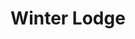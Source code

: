 ---
layout: product
product_id: 1419074404414
id: 1419074404414
title: Winter Lodge
body_html: >-
  <p>Taken on Mt. Seymour in March of 2017.</p>

  <p>During our work snowshoe trip, we passed this beautiful cabin at the top of the mountain. It was blue hour after the sun had set during a big snowstorm it was like we were surrounded by this ambient environment light.</p>

  <p> </p>
vendor: Connell McCarthy
product_type: Posters, Prints, & Visual Artwork
created_at: 2018-08-22T20:00:34-04:00
handle: winter-lodge
updated_at: 2022-11-23T20:06:45-05:00
published_at: 2018-08-22T19:38:24-04:00
template_suffix: ""
status: active
published_scope: global
tags: Batch 01, cabin, Print, snow, winter
admin_graphql_api_id: gid://shopify/Product/1419074404414
variants:
  - id: 39577262456894
    product_id: 1419074404414
    title: 8x10” / Full Colour
    price: "35.00"
    sku: CM-PP-B1-20-XXS-FC
    position: 1
    inventory_policy: continue
    compare_at_price: null
    fulfillment_service: manual
    inventory_management: shopify
    option1: 8x10”
    option2: Full Colour
    option3: null
    created_at: 2021-09-01T15:52:15-04:00
    updated_at: 2022-02-07T16:28:01-05:00
    taxable: true
    barcode: ""
    grams: 208
    image_id: 6198890823742
    weight: 0.208
    weight_unit: kg
    inventory_item_id: 41671703101502
    inventory_quantity: 100
    old_inventory_quantity: 100
    requires_shipping: true
    admin_graphql_api_id: gid://shopify/ProductVariant/39577262456894
  - id: 39577262489662
    product_id: 1419074404414
    title: 8x10” / Black & White
    price: "35.00"
    sku: CM-PP-B1-20-XXS-BW
    position: 2
    inventory_policy: continue
    compare_at_price: null
    fulfillment_service: manual
    inventory_management: shopify
    option1: 8x10”
    option2: Black & White
    option3: null
    created_at: 2021-09-01T15:52:15-04:00
    updated_at: 2022-02-07T16:28:02-05:00
    taxable: true
    barcode: ""
    grams: 208
    image_id: 6198890790974
    weight: 0.208
    weight_unit: kg
    inventory_item_id: 41671703134270
    inventory_quantity: 100
    old_inventory_quantity: 100
    requires_shipping: true
    admin_graphql_api_id: gid://shopify/ProductVariant/39577262489662
  - id: 39577262522430
    product_id: 1419074404414
    title: 8.5x11” / Full Colour
    price: "35.00"
    sku: CM-PP-B1-20-XS-FC
    position: 3
    inventory_policy: continue
    compare_at_price: null
    fulfillment_service: manual
    inventory_management: shopify
    option1: 8.5x11”
    option2: Full Colour
    option3: null
    created_at: 2021-09-01T15:52:15-04:00
    updated_at: 2022-02-07T16:28:01-05:00
    taxable: true
    barcode: ""
    grams: 208
    image_id: 6198890823742
    weight: 0.208
    weight_unit: kg
    inventory_item_id: 41671703167038
    inventory_quantity: 100
    old_inventory_quantity: 100
    requires_shipping: true
    admin_graphql_api_id: gid://shopify/ProductVariant/39577262522430
  - id: 39577262555198
    product_id: 1419074404414
    title: 8.5x11” / Black & White
    price: "35.00"
    sku: CM-PP-B1-20-XS-BW
    position: 4
    inventory_policy: continue
    compare_at_price: null
    fulfillment_service: manual
    inventory_management: shopify
    option1: 8.5x11”
    option2: Black & White
    option3: null
    created_at: 2021-09-01T15:52:15-04:00
    updated_at: 2022-02-07T16:28:02-05:00
    taxable: true
    barcode: ""
    grams: 208
    image_id: 6198890790974
    weight: 0.208
    weight_unit: kg
    inventory_item_id: 41671703199806
    inventory_quantity: 100
    old_inventory_quantity: 100
    requires_shipping: true
    admin_graphql_api_id: gid://shopify/ProductVariant/39577262555198
  - id: 39577262587966
    product_id: 1419074404414
    title: 13x19” / Full Colour
    price: "40.00"
    sku: CM-PP-B1-20-S-FC
    position: 5
    inventory_policy: continue
    compare_at_price: null
    fulfillment_service: manual
    inventory_management: shopify
    option1: 13x19”
    option2: Full Colour
    option3: null
    created_at: 2021-09-01T15:52:15-04:00
    updated_at: 2022-02-07T16:28:01-05:00
    taxable: true
    barcode: ""
    grams: 208
    image_id: 6198890823742
    weight: 0.208
    weight_unit: kg
    inventory_item_id: 41671703232574
    inventory_quantity: 100
    old_inventory_quantity: 100
    requires_shipping: true
    admin_graphql_api_id: gid://shopify/ProductVariant/39577262587966
  - id: 39577262620734
    product_id: 1419074404414
    title: 13x19” / Black & White
    price: "40.00"
    sku: CM-PP-B1-20-S-BW
    position: 6
    inventory_policy: continue
    compare_at_price: null
    fulfillment_service: manual
    inventory_management: shopify
    option1: 13x19”
    option2: Black & White
    option3: null
    created_at: 2021-09-01T15:52:15-04:00
    updated_at: 2022-02-07T16:28:01-05:00
    taxable: true
    barcode: ""
    grams: 208
    image_id: 6198890790974
    weight: 0.208
    weight_unit: kg
    inventory_item_id: 41671703265342
    inventory_quantity: 100
    old_inventory_quantity: 100
    requires_shipping: true
    admin_graphql_api_id: gid://shopify/ProductVariant/39577262620734
  - id: 39577262653502
    product_id: 1419074404414
    title: 16x20” / Full Colour
    price: "50.00"
    sku: CM-PP-B1-20-M-FC
    position: 7
    inventory_policy: continue
    compare_at_price: null
    fulfillment_service: manual
    inventory_management: shopify
    option1: 16x20”
    option2: Full Colour
    option3: null
    created_at: 2021-09-01T15:52:15-04:00
    updated_at: 2022-02-07T16:28:05-05:00
    taxable: true
    barcode: ""
    grams: 208
    image_id: 6198890823742
    weight: 0.208
    weight_unit: kg
    inventory_item_id: 41671703298110
    inventory_quantity: 100
    old_inventory_quantity: 100
    requires_shipping: true
    admin_graphql_api_id: gid://shopify/ProductVariant/39577262653502
  - id: 39577262686270
    product_id: 1419074404414
    title: 16x20” / Black & White
    price: "50.00"
    sku: CM-PP-B1-20-M-BW
    position: 8
    inventory_policy: continue
    compare_at_price: null
    fulfillment_service: manual
    inventory_management: shopify
    option1: 16x20”
    option2: Black & White
    option3: null
    created_at: 2021-09-01T15:52:15-04:00
    updated_at: 2022-02-07T16:28:06-05:00
    taxable: true
    barcode: ""
    grams: 208
    image_id: 6198890790974
    weight: 0.208
    weight_unit: kg
    inventory_item_id: 41671703330878
    inventory_quantity: 100
    old_inventory_quantity: 100
    requires_shipping: true
    admin_graphql_api_id: gid://shopify/ProductVariant/39577262686270
  - id: 39577262719038
    product_id: 1419074404414
    title: 20x24” / Full Colour
    price: "60.00"
    sku: CM-PP-B1-20-L-FC
    position: 9
    inventory_policy: continue
    compare_at_price: null
    fulfillment_service: manual
    inventory_management: shopify
    option1: 20x24”
    option2: Full Colour
    option3: null
    created_at: 2021-09-01T15:52:15-04:00
    updated_at: 2022-02-07T16:28:05-05:00
    taxable: true
    barcode: ""
    grams: 208
    image_id: 6198890823742
    weight: 0.208
    weight_unit: kg
    inventory_item_id: 41671703363646
    inventory_quantity: 100
    old_inventory_quantity: 100
    requires_shipping: true
    admin_graphql_api_id: gid://shopify/ProductVariant/39577262719038
  - id: 39577262751806
    product_id: 1419074404414
    title: 20x24” / Black & White
    price: "60.00"
    sku: CM-PP-B1-20-L-BW
    position: 10
    inventory_policy: continue
    compare_at_price: null
    fulfillment_service: manual
    inventory_management: shopify
    option1: 20x24”
    option2: Black & White
    option3: null
    created_at: 2021-09-01T15:52:15-04:00
    updated_at: 2022-02-07T16:28:10-05:00
    taxable: true
    barcode: ""
    grams: 208
    image_id: 6198890790974
    weight: 0.208
    weight_unit: kg
    inventory_item_id: 41671703396414
    inventory_quantity: 100
    old_inventory_quantity: 100
    requires_shipping: true
    admin_graphql_api_id: gid://shopify/ProductVariant/39577262751806
  - id: 39577262784574
    product_id: 1419074404414
    title: 20x30” / Full Colour
    price: "70.00"
    sku: CM-PP-B1-20-XL-FC
    position: 11
    inventory_policy: continue
    compare_at_price: null
    fulfillment_service: manual
    inventory_management: shopify
    option1: 20x30”
    option2: Full Colour
    option3: null
    created_at: 2021-09-01T15:52:15-04:00
    updated_at: 2022-02-07T16:28:10-05:00
    taxable: true
    barcode: ""
    grams: 208
    image_id: 6198890823742
    weight: 0.208
    weight_unit: kg
    inventory_item_id: 41671703429182
    inventory_quantity: 100
    old_inventory_quantity: 100
    requires_shipping: true
    admin_graphql_api_id: gid://shopify/ProductVariant/39577262784574
  - id: 39577262817342
    product_id: 1419074404414
    title: 20x30” / Black & White
    price: "70.00"
    sku: CM-PP-B1-20-XL-BW
    position: 12
    inventory_policy: continue
    compare_at_price: null
    fulfillment_service: manual
    inventory_management: shopify
    option1: 20x30”
    option2: Black & White
    option3: null
    created_at: 2021-09-01T15:52:15-04:00
    updated_at: 2022-02-07T16:28:10-05:00
    taxable: true
    barcode: ""
    grams: 208
    image_id: 6198890790974
    weight: 0.208
    weight_unit: kg
    inventory_item_id: 41671703461950
    inventory_quantity: 100
    old_inventory_quantity: 100
    requires_shipping: true
    admin_graphql_api_id: gid://shopify/ProductVariant/39577262817342
  - id: 39577262850110
    product_id: 1419074404414
    title: 24x36” / Full Colour
    price: "90.00"
    sku: CM-PP-B1-20-XXL-FC
    position: 13
    inventory_policy: continue
    compare_at_price: null
    fulfillment_service: manual
    inventory_management: shopify
    option1: 24x36”
    option2: Full Colour
    option3: null
    created_at: 2021-09-01T15:52:15-04:00
    updated_at: 2022-02-07T16:28:10-05:00
    taxable: true
    barcode: ""
    grams: 208
    image_id: 6198890823742
    weight: 0.208
    weight_unit: kg
    inventory_item_id: 41671703494718
    inventory_quantity: 100
    old_inventory_quantity: 100
    requires_shipping: true
    admin_graphql_api_id: gid://shopify/ProductVariant/39577262850110
  - id: 39577262882878
    product_id: 1419074404414
    title: 24x36” / Black & White
    price: "90.00"
    sku: CM-PP-B1-20-XXL-BW
    position: 14
    inventory_policy: continue
    compare_at_price: null
    fulfillment_service: manual
    inventory_management: shopify
    option1: 24x36”
    option2: Black & White
    option3: null
    created_at: 2021-09-01T15:52:15-04:00
    updated_at: 2022-02-07T16:28:16-05:00
    taxable: true
    barcode: ""
    grams: 208
    image_id: 6198890790974
    weight: 0.208
    weight_unit: kg
    inventory_item_id: 41671703527486
    inventory_quantity: 100
    old_inventory_quantity: 100
    requires_shipping: true
    admin_graphql_api_id: gid://shopify/ProductVariant/39577262882878
  - id: 39577262915646
    product_id: 1419074404414
    title: 30x40” / Full Colour
    price: "100.00"
    sku: CM-PP-B1-20-XXXL-FC
    position: 15
    inventory_policy: continue
    compare_at_price: null
    fulfillment_service: manual
    inventory_management: shopify
    option1: 30x40”
    option2: Full Colour
    option3: null
    created_at: 2021-09-01T15:52:15-04:00
    updated_at: 2022-02-07T16:28:15-05:00
    taxable: true
    barcode: ""
    grams: 208
    image_id: 6198890823742
    weight: 0.208
    weight_unit: kg
    inventory_item_id: 41671703560254
    inventory_quantity: 100
    old_inventory_quantity: 100
    requires_shipping: true
    admin_graphql_api_id: gid://shopify/ProductVariant/39577262915646
  - id: 39577262948414
    product_id: 1419074404414
    title: 30x40” / Black & White
    price: "100.00"
    sku: CM-PP-B1-20-XXXL-BW
    position: 16
    inventory_policy: continue
    compare_at_price: null
    fulfillment_service: manual
    inventory_management: shopify
    option1: 30x40”
    option2: Black & White
    option3: null
    created_at: 2021-09-01T15:52:15-04:00
    updated_at: 2022-02-07T16:28:15-05:00
    taxable: true
    barcode: ""
    grams: 208
    image_id: 6198890790974
    weight: 0.208
    weight_unit: kg
    inventory_item_id: 41671703593022
    inventory_quantity: 100
    old_inventory_quantity: 100
    requires_shipping: true
    admin_graphql_api_id: gid://shopify/ProductVariant/39577262948414
options:
  - id: 1948216688702
    product_id: 1419074404414
    name: Size
    position: 1
    values:
      - 8x10”
      - 8.5x11”
      - 13x19”
      - 16x20”
      - 20x24”
      - 20x30”
      - 24x36”
      - 30x40”
  - id: 8590094172222
    product_id: 1419074404414
    name: Color
    position: 2
    values:
      - Full Colour
      - Black & White
images:
  - id: 6198890823742
    product_id: 1419074404414
    position: 1
    created_at: 2019-03-04T20:02:07-05:00
    updated_at: 2019-10-20T18:44:16-04:00
    alt: null
    width: 1000
    height: 1500
    src: https://cdn.shopify.com/s/files/1/1624/2355/products/CM---Winter-Lodge-_Product-Mockup-2019.jpg?v=1571611456
    variant_ids:
      - 39577262456894
      - 39577262522430
      - 39577262587966
      - 39577262653502
      - 39577262719038
      - 39577262784574
      - 39577262850110
      - 39577262915646
    admin_graphql_api_id: gid://shopify/ProductImage/6198890823742
  - id: 6198890790974
    product_id: 1419074404414
    position: 2
    created_at: 2019-03-04T20:02:06-05:00
    updated_at: 2019-10-20T18:44:16-04:00
    alt: null
    width: 1000
    height: 1500
    src: https://cdn.shopify.com/s/files/1/1624/2355/products/CM---Winter-Lodge-_Product-Mockup-2019_-B_W.jpg?v=1571611456
    variant_ids:
      - 39577262489662
      - 39577262555198
      - 39577262620734
      - 39577262686270
      - 39577262751806
      - 39577262817342
      - 39577262882878
      - 39577262948414
    admin_graphql_api_id: gid://shopify/ProductImage/6198890790974
  - id: 28230489079870
    product_id: 1419074404414
    position: 3
    created_at: 2021-05-04T21:43:13-04:00
    updated_at: 2021-05-04T21:43:13-04:00
    alt: null
    width: 2000
    height: 1800
    src: https://cdn.shopify.com/s/files/1/1624/2355/products/PAR_02_0001_e7551ee2-1590-4579-adb3-7185625cac76.png?v=1620178993
    variant_ids: []
    admin_graphql_api_id: gid://shopify/ProductImage/28230489079870
  - id: 29846629580862
    product_id: 1419074404414
    position: 4
    created_at: 2022-11-23T20:06:45-05:00
    updated_at: 2022-11-23T20:06:45-05:00
    alt: null
    width: 1826
    height: 1210
    src: https://cdn.shopify.com/s/files/1/1624/2355/products/WinterLodge.jpg?v=1669252005
    variant_ids: []
    admin_graphql_api_id: gid://shopify/ProductImage/29846629580862
image:
  id: 6198890823742
  product_id: 1419074404414
  position: 1
  created_at: 2019-03-04T20:02:07-05:00
  updated_at: 2019-10-20T18:44:16-04:00
  alt: null
  width: 1000
  height: 1500
  src: https://cdn.shopify.com/s/files/1/1624/2355/products/CM---Winter-Lodge-_Product-Mockup-2019.jpg?v=1571611456
  variant_ids:
    - 39577262456894
    - 39577262522430
    - 39577262587966
    - 39577262653502
    - 39577262719038
    - 39577262784574
    - 39577262850110
    - 39577262915646
  admin_graphql_api_id: gid://shopify/ProductImage/6198890823742

---